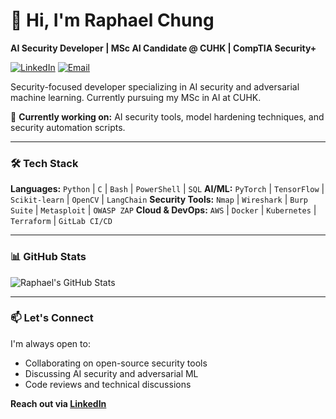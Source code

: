 # 👋 Hi, I'm Raphael Chung

**AI Security Developer | MSc AI Candidate @ CUHK | CompTIA Security+**

[![LinkedIn](https://img.shields.io/badge/LinkedIn-Connect-0077B5?style=flat&logo=linkedin)](https://www.linkedin.com/in/raphael-chung75/)
[![Email](https://img.shields.io/badge/Email-Contact-D14836?style=flat&logo=gmail)](mailto:raphael.chung.sh@gmail.com)

Security-focused developer specializing in AI security and adversarial machine learning. Currently pursuing my MSc in AI at CUHK.

🔭 **Currently working on:** AI security tools, model hardening techniques, and security automation scripts.

---

### 🛠️ Tech Stack

**Languages:** `Python` | `C` | `Bash` | `PowerShell` | `SQL`
**AI/ML:** `PyTorch` | `TensorFlow` | `Scikit-learn` | `OpenCV` | `LangChain`
**Security Tools:** `Nmap` | `Wireshark` | `Burp Suite` | `Metasploit` | `OWASP ZAP`
**Cloud & DevOps:** `AWS` | `Docker` | `Kubernetes` | `Terraform` | `GitLab CI/CD`

---

### 📊 GitHub Stats

![Raphael's GitHub Stats](https://github-readme-stats.vercel.app/api?username=chungs10&show_icons=true&theme=default&hide_title=true)

---

### 📫 Let's Connect

I'm always open to:
*   Collaborating on open-source security tools
*   Discussing AI security and adversarial ML
*   Code reviews and technical discussions

**Reach out via [LinkedIn](https://www.linkedin.com/in/raphael-chung75/)**
